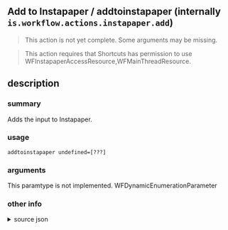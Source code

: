 
## Add to Instapaper / addtoinstapaper (internally `is.workflow.actions.instapaper.add`)

> This action is not yet complete. Some arguments may be missing.


> This action requires that Shortcuts has permission to use WFInstapaperAccessResource,WFMainThreadResource.


## description
### summary
Adds the input to Instapaper.


### usage
`addtoinstapaper undefined=[???]`

### arguments
This paramtype is not implemented. WFDynamicEnumerationParameter

### other info

<details><summary>source json</summary>
```json
{
	"ActionClass": "WFInstapaperAddAction",
	"AppIdentifier": "com.marcoarment.instapaperpro",
	"Category": "Web",
	"CreationDate": "2015-01-11T06:00:00.000Z",
	"Description": {
		"DescriptionSummary": "Adds the input to Instapaper."
	},
	"Input": {
		"Multiple": true,
		"Required": true,
		"Types": [
			"WFURLContentItem"
		]
	},
	"InputPassthrough": true,
	"Name": "Add to Instapaper",
	"Parameters": [
		{
			"AlwaysShowsButton": true,
			"Class": "WFDynamicEnumerationParameter",
			"Description": "This action will save your input to the specified folder. Leaving this empty will save the input to Instapaper's Home folder.",
			"Key": "WFInstapaperFolder",
			"Label": "Folder",
			"NoneLabel": "None"
		}
	],
	"RequiredResources": [
		"WFInstapaperAccessResource",
		"WFMainThreadResource"
	],
	"ShortName": "Add"
}
```
</details>
